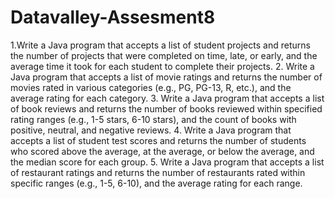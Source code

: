 # Datavalley-Assesment8
1.Write a Java program that accepts a list of student projects and returns the number of projects that were completed on time, late, or early, and the average time it took for each student to complete their projects.
2. Write a Java program that accepts a list of movie ratings and returns the number of movies rated in various categories (e.g., PG, PG-13, R, etc.), and the average rating for each category.
3. Write a Java program that accepts a list of book reviews and returns the number of books reviewed within specified rating ranges (e.g., 1-5 stars, 6-10 stars), and the count of books with positive, neutral, and negative reviews.
4. Write a Java program that accepts a list of student test scores and returns the number of students who scored above the average, at the average, or below the average, and the median score for each group.
5. Write a Java program that accepts a list of restaurant ratings and returns the number of restaurants rated within specific ranges (e.g., 1-5, 6-10), and the average rating for each range.
